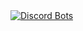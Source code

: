 <a href="https://discordbots.org/bot/364399994242859008">
  <img src="https://discordbots.org/api/widget/364399994242859008.png" alt="Discord Bots" />
</a>
